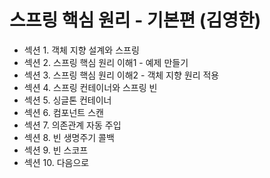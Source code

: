# 스프링 핵심 원리 - 기본편 (김영한)
  + 섹션 1. 객체 지향 설계와 스프링
  + 섹션 2. 스프링 핵심 원리 이해1 - 예제 만들기
  + 섹션 3. 스프링 핵심 원리 이해2 - 객체 지향 원리 적용
  + 섹션 4. 스프링 컨테이너와 스프링 빈
  + 섹션 5. 싱글톤 컨테이너
  + 섹션 6. 컴포넌트 스캔
  + 섹션 7. 의존관계 자동 주입
  + 섹션 8. 빈 생명주기 콜백
  + 섹션 9. 빈 스코프
  + 섹션 10. 다음으로
